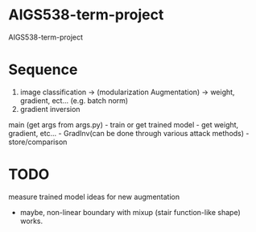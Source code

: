 # AIGS538-term-project
AIGS538-term-project

# Sequence
1. image classification -> (modularization Augmentation)
	-> weight, gradient, ect... (e.g. batch norm)
2. gradient inversion

main (get args from args.py)
	- train or get trained model
	- get weight, gradient, etc...
	- GradInv(can be done through various attack methods)
	- store/comparison

# TODO
measure trained model
ideas for new augmentation
- maybe, non-linear boundary with mixup (stair function-like shape) works.